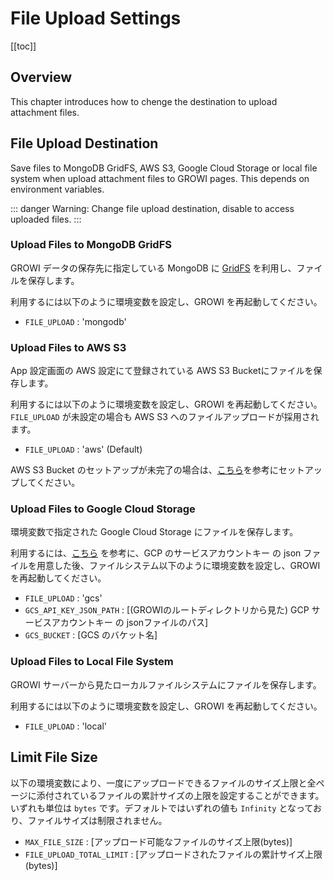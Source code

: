 # File Upload Settings

[[toc]]

## Overview

This chapter introduces how to chenge the destination to upload attachment files. 

## File Upload Destination

Save files to MongoDB GridFS, AWS S3, Google Cloud Storage or local file system when upload attachment files to GROWI pages. This depends on environment variables.

::: danger
Warning: Change file upload destination, disable to access uploaded files.
:::

### Upload Files to MongoDB GridFS

GROWI データの保存先に指定している MongoDB に [GridFS](https://docs.mongodb.com/manual/core/gridfs/) を利用し、ファイルを保存します。

利用するには以下のように環境変数を設定し、GROWI を再起動してください。

- `FILE_UPLOAD` : 'mongodb'

### Upload Files to AWS S3

App 設定画面の AWS 設定にて登録されている AWS S3 Bucketにファイルを保存します。

利用するには以下のように環境変数を設定し、GROWI を再起動してください。`FILE_UPLOAD` が未設定の場合も AWS S3 へのファイルアップロードが採用されます。

- `FILE_UPLOAD` : 'aws' (Default)

AWS S3 Bucket のセットアップが未完了の場合は、[こちら](../management-cookbook/aws-s3-bucket-setting.md)を参考にセットアップしてください。

### Upload Files to Google Cloud Storage

環境変数で指定された Google Cloud Storage にファイルを保存します。

利用するには、[こちら](https://cloud.google.com/iam/docs/creating-managing-service-account-keys) を参考に、GCP のサービスアカウントキー の json ファイルを用意した後、ファイルシステム以下のように環境変数を設定し、GROWI を再起動してください。

- `FILE_UPLOAD` : 'gcs' 
- `GCS_API_KEY_JSON_PATH` : [(GROWIのルートディレクトリから見た) GCP サービスアカウントキー の jsonファイルのパス]
- `GCS_BUCKET` : [GCS のバケット名] 

### Upload Files to Local File System

GROWI サーバーから見たローカルファイルシステムにファイルを保存します。

利用するには以下のように環境変数を設定し、GROWI を再起動してください。

- `FILE_UPLOAD` : 'local' 

##  Limit File Size 

以下の環境変数により、一度にアップロードできるファイルのサイズ上限と全ページに添付されているファイルの累計サイズの上限を設定することができます。いずれも単位は `bytes` です。デフォルトではいずれの値も `Infinity` となっており、ファイルサイズは制限されません。

- `MAX_FILE_SIZE` : [アップロード可能なファイルのサイズ上限(bytes)]
- `FILE_UPLOAD_TOTAL_LIMIT` : [アップロードされたファイルの累計サイズ上限(bytes)]